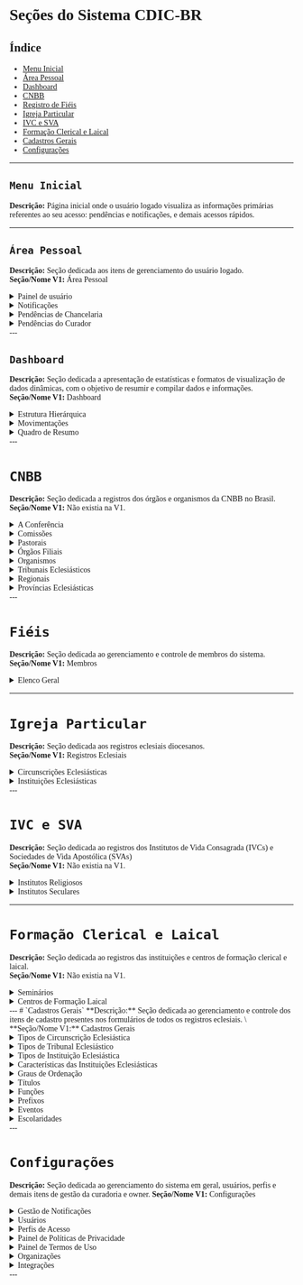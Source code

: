 <span style="font-family: Encode Sans Condensed, serif;">

# Seções do Sistema CDIC-BR


## Índice

- [Menu Inicial](#menu-inicial)
- [Área Pessoal](#area-pessoal)
- [Dashboard](#dashboard)
- [CNBB](#cnbb)
- [Registro de Fiéis](#fieis)
- [Igreja Particular](#igreja-particular)
- [IVC e SVA](#ivc-sva)
- [Formação Clerical e Laical](#formacao)
- [Cadastros Gerais](#cadastros)
- [Configurações](#configuracoes)

---

## `Menu Inicial`<a id="menu-inicial"></a>

**Descrição:** Página inicial onde o usuário logado visualiza as informações primárias referentes ao seu acesso: pendências e notificações, e demais acessos rápidos. 

---
<!-- fim seção -->
## `Área Pessoal` <a id="area-pessoal"></a>
**Descrição:** Seção dedicada aos itens de gerenciamento do usuário logado. \
**Seção/Nome V1:** Área Pessoal

<!-- painel de usuário -->
<details>
<summary>Painel de usuário</summary>

**Descrição:** Página em que o usuário pode gerenciar seu acesso, alterar seus dados, alterar senha, alterar e-mail, verificar seu perfil de acesso e solicitar a exclusão de sua conta.
</details>
<!-- notificações -->
<details>
<summary>Notificações</summary>

**Descrição:** É por meio desta página que o usuário logado pode verificar todas notificações endereçadas a ele.
</details>
<!-- pendências chancelaria -->
<details>
<summary>Pendências de Chancelaria </summary>

*(Antigo "Pendências de Chanceler")*
**Descrição:** A página se refere as pendências de aceites do Chanceler.
</details>
<!-- pendências curadoria -->
<details>
<summary>Pendências do Curador</summary>

**Descrição:** A página se refere as pendências de aceites do Curador.
</details>
<!-- fim seção -->
---

## `Dashboard`<a id="dashboard"></a>
**Descrição:** Seção dedicada a apresentação de estatísticas e formatos de visualização de dados dinâmicas, com o objetivo de resumir e compilar dados e informações.\
**Seção/Nome V1:** Dashboard

<!-- Estrutura Hierárquica -->
<details>
<summary>Estrutura Hierárquica</summary>

**Descrição:** Apresentação visual em formato de organograma para a estrutura organizacional diocesana. 
</details>
<!-- Movimentações -->
<details>
<summary>Movimentações</summary>

**Descrição:** Esta seção apresenta a visualização das alterações e compila as informações a respeito das funções, títulos e graus de ordenação.
</details>
<!-- Quadro de Resumo -->
<details>
<summary>Quadro de Resumo</summary>

**Descrição:** Esta página serve para se ter um panorama geral dos dados cadastrados no sistema.
</details>
<!-- fim seção -->
---


# `CNBB`<a id="cnbb"></a>
**Descrição:** Seção dedicada a registros dos órgãos e organismos da CNBB no Brasil.\
**Seção/Nome V1:** Não existia na V1.

<!-- A Conferência -->
<details>
<summary>A Conferência</summary>

**Descrição:** Subseção da seção CNBB, dedicada ao cadastro da organização Conferência Nacional dos Bispos do Brasil (CNBB). Compreende o registro das informações básicas de localização, contato e composição. Compõe-se do elenco organizacional das instâncias: Assembleia Geral, Conselho Permanente (CP), Conselho Episcopal Pastoral (CONSEP), Conselho Episcopal Regional(CONSER), Presidência, Conselhos e Secretariado Geral.
</details>
<!-- Comissões -->
<details>
<summary>Comissões</summary>

**Descrição:** Subseção da seção CNBB, dedicada ao cadastro das comissões CNBB (Episcopais, Especiais e outros conselhos) - Conforme Diretório da Organização da Igreja
- #### Comissões Episcopais
    **Descrição:** Subseção da subseção Comissões da seção CNBB, dedicada ao cadastro das comissões episcopais CNBB (Lista de comissões - atualmente 12)

- #### Comissões Especiais 
    **Descrição:** Subseção da subseção Comissões da seção CNBB, dedicada ao cadastro das comissões especiais CNBB (Lista de comissões - atualmente 12)

- #### Outros Conselhos
    **Descrição:** Subseção da subseção Comissões da seção CNBB, dedicada ao cadastro de outros Conselhos especiais da conferência. Geralmente são ligados a outros órgãos vinculados. (Lista de conselhos - atualmente 3)
</details>
<!-- Pastorais -->
<details>
<summary>Pastorais </summary>

**Descrição:**  Subseção da seção CNBB, dedicada ao cadastro das Pastorais CNBB (Lista de pastorais - atualmente 25)
</details>
<!-- Órgãos Filiais -->
<details>
<summary>Órgãos Filiais</summary>

**Descrição:** Subseção da seção CNBB, dedicada ao cadastro dos Órgãos Filiais da CNBB (Lista de órgãos - atualmente 4)
</details>
<!-- Organismos -->
<details>
<summary>Organismos</summary>

**Descrição:** Subseção da seção CNBB, dedicada ao cadastro dos Organismos da CNBB vinculados e relacionados, como outras conferências, movimentos, comissões e conselhos. (Lista de organismos - atualmente 16)
</details>
<!-- Tribunais Eclesiásticos -->
<details>
<summary>Tribunais Eclesiásticos</summary>

**Descrição:** Subseção da seção CNBB, dedicada ao cadastro dos Tribunais e organismos jurídicos  da Igreja Católica no Brasil

- ##### `Tribunais de 1ª e 2ª instância`
    *(Anteriormente parte da seção "Registros Eclesiais")*
    **Descrição:** Subseção da subseção Tribunais Eclesiásticos da seção CNBB, dedicada ao cadastro dos Tribunais Eclesiásticos vinculados às Circunscrições e IVC's e SVA's. Atendem ao território nacional e por isso são organizados a partir do Regional (Lista de organismos - atualmente 89)

- ##### `Câmaras Eclesiásticas`
    *(Anteriormente parte da seção "Registros Eclesiais > Instituições Eclesiásticas")*
    **Descrição:** Subseção da subseção Tribunais Eclesiástico da seção CNBB, dedicada ao cadastro das Câmaras Eclesiásticas de Instrução presentes nas Dioceses
</details>
<!-- Regionais -->
<details>
<summary>Regionais</summary>

*(Anteriormente parte da seção "Registros Eclesiais")*
**Descrição:** Subseção da seção CNBB, dedicada ao cadastro dos Regionais, regiões territoriais da Igreja Católica no Brasil.  (Lista de regionais - atualmente 19) Cada uma abarca organizações da Igreja (tribunais), organizações diocesanas(províncias, circunscrições e instituições) e organizações de vida consagrada (províncias, institutos, casas religiosas, etc.).
</details>
<!-- Províncias -->
<details>
<summary>Províncias Eclesiásticas</summary>

*(Anteriormente parte da seção "Registros Eclesiais")*
**Descrição:** Subseção da seção Igreja Particular, dedicada ao cadastro das Províncias Eclesiásticas para dados básicos  
</details>
<!-- fim seção -->
---

# `Fiéis`<a id="fieis"></a>
**Descrição:** Seção dedicada ao gerenciamento e controle de membros do sistema.  \
**Seção/Nome V1:** Membros
</details>
<!-- Elenco Geral -->
<details>
<summary>Elenco Geral</summary>

*(Anteriormente parte da seção "Gerenciamento de Membros", antigo "Elenco Geral")*
**Descrição:** Subseção da seção de Fiéis (Pessoas), dedicada ao cadastro de Fiéis. 

- ##### `Clérigos seculares`
    *(Antigo "Elenco Geral")*
    **Descrição:** Subseção da seção de Fiéis (Pessoas), dedicada ao cadastro de Fiéis clérigos diocesanos.

- ##### `Irmãos Professos`
    *(Antigo "Elenco Geral")* 
    **Descrição:** Subseção da seção de Fiéis (Pessoas), dedicada ao cadastro de Fiéis religiosos e que proferam votos de consagração em IVCs e SVAs.

- ##### `Leigos`
    *(Antigo "Fiés Leigos")* 
    **Descrição:** Subseção da seção de Fiéis (Pessoas), dedicada ao cadastro de Fiéis leigos que exercem ofício na Igreja.

- ##### `Seminaristas`
    **Descrição:** Subseção da seção de Fiéis (Pessoas), dedicada ao cadastro de seminaristas que exercem ofício na Igreja.

</details>

<!-- fim seção -->
---

# `Igreja Particular`<a id="igreja-particular"></a>
**Descrição:** Seção dedicada aos registros eclesiais diocesanos.\
**Seção/Nome V1:** Registros Eclesiais
<!-- Circunscrições Eclesiásticas -->
<details>
<summary>Circunscrições Eclesiásticas</summary>

**Descrição:** Subseção da seção Igreja Particular, dedicada ao cadastro das Circunscrições Eclesiásticas (Lista de CE - atualmente 280). Contém dados básicos geográficos, elenco episcopal, cúria, tribunal, regiões episcopais, organizações administrativas e  instituições vinculadas (paróquias, seminários, etc.)
- ##### `Episcopado`
    **Descrição:** 
- ##### `Cúria Diocesana`
    **Descrição:** Aba da subseção Circunscrições Eclesiásticas da seção Igreja Particular, dedicada ao cadastro das Cúrias Metropolitanas, Arquidiocesanas e Diocesanas.
    - **Estrutura organizacional**
        **Descrição:** 
    - **Conselhos**
        **Descrição:** 
    - **Pastorais**
        **Descrição:** 
</details>
<!-- Instituições Eclesiásticas -->
<details>
<summary>Instituições Eclesiásticas</summary>

**Descrição:** Subseção da seção Igreja Particular, dedicada ao cadastro das Instituições Diocesanas vinculadas à Circunscrição Eclesiástica.
- ##### `Paróquias, Santuários, Catedrais, Basílicas e Reitorias`
   **Descrição:** Subseção da seção Igreja Particular, dedicada ao cadastro das Instituições

- ##### `Capelas, Comunidades e Diaconias`
   **Descrição:** Subseção da seção Igreja Particular, dedicada ao cadastro das Instituições

- ##### `Tribunais temporários`
    **Descrição:** Subseção da subseção Instituições Eclesiásticas da seção Igreja Particular, dedicada ao cadastro dos Tribunais Temporários para beatificação e canonização, tribunais diocesanos com data fim
</details>
<!-- fim da seção -->
---


# `IVC e SVA`<a id="ivc-sva"></a>
**Descrição:** Seção dedicada ao registros dos Institutos de Vida Consagrada (IVCs) e Sociedades de Vida Apostólica (SVAs)\
**Seção/Nome V1:** Não existia na V1.

<!-- Institutos Religiosos -->
<details>
<summary>Institutos Religiosos</summary>

**Descrição:** 
</details>
<!-- Institutos Seculares -->
<details>
<summary>Institutos Seculares</summary>

**Descrição:** 
</details>
<!-- fim da seção -->

---
# `Formação Clerical e Laical`<a id="formacao"></a>
**Descrição:** Seção dedicada ao registros das instituições e centros de formação clerical e laical. \
**Seção/Nome V1:** Não existia na V1.
<!-- Seminário -->
<details>
<summary>Seminários</summary>

**Descrição:** 
</details>
<!-- A preencher2 -->
<details>
<summary>Centros de Formação Laical</summary>

**Descrição:** 
</details>
<!-- fim da seção -->
---
# `Cadastros Gerais`<a id="cadastros"></a>
**Descrição:** Seção dedicada ao gerenciamento e controle dos itens de cadastro presentes nos formulários de todos os registros eclesiais. \
**Seção/Nome V1:** Cadastros Gerais

<!-- Tipos de Circunscrição Eclesiástica -->
<details>
<summary>Tipos de Circunscrição Eclesiástica</summary>

**Descrição:** Esta página serve para gerenciar os tipos de circunscrição eclesiástica existentes do sistema.
</details>
<!-- Tipos de Tribunal Eclesiástico -->
<details>
<summary>Tipos de Tribunal Eclesiástico</summary>

**Descrição:** É por meio desta página que podemos cadastrar e editar os Tipos de Tribunal Eclesiásticos do sistema.
</details>
<!-- Tipos de Instituição Eclesiástica -->
<details>
<summary>Tipos de Instituição Eclesiástica</summary>

**Descrição:** É por meio desta página que é feito o manuseio dos tipos de instituição eclesiástica.
</details>
<!-- Características das Instituições Eclesiásticas -->
<details>
<summary>Características das Instituições Eclesiásticas</summary>

**Descrição:** É por meio desta página que são cadastradas e gerenciadas as Características das Instituições Eclesiásticas
</details>
<!-- Graus de Ordenação -->
<details>
<summary>Graus de Ordenação</summary>

**Descrição:** A página se refere aos graus de ordenação.
</details>
<!-- Títulos -->
<details>
<summary>Títulos</summary>

**Descrição:** Esta página serve para gerenciar os títulos existentes.
</details>
<!-- Funções -->
<details>
<summary>Funções</summary>

**Descrição:** Esta página serve para gerenciar as funções existentes dentro da hierarquia da igreja católica no Brasil.
</details>
<!-- Prefixos -->
<details>
<summary>Prefixos</summary>

**Descrição:** Esta página permite o gerenciamento das funções cadastradas no sistema.
</details>
<!--Eventos -->
<details>
<summary>Eventos</summary>

**Descrição:** Esta página permite o gerenciamento dos tipos de evento que existem.
</details>
<!-- Escolaridades -->
<details>
<summary>Escolaridades</summary>

**Descrição:** É por meio desta página que é feito o gerenciamento das escolaridades existentes no sistema.
</details>
<!-- fim da seção -->
---

# `Configurações`<a id="configuracoes"></a>
**Descrição:** Seção dedicada ao gerenciamento do sistema em geral, usuários, perfis e demais itens de gestão da curadoria e owner.
**Seção/Nome V1:** Configurações

<!-- Gerenciamento de Notificações -->
<details>
<summary>Gestão de Notificações</summary>

**Descrição:** É por meio desta página que os usuários podem criar notificações personalizadas no sistema e serem alertados, tanto em seus e-mails quanto na página de notificações.
</details>
<!-- Usuários -->
<details>
<summary>Usuários</summary>

**Descrição:** Esta é a página de gerenciamento e cadastro de usuários.
</details>
<!-- Perfis de Acesso -->
<details>
<summary>Perfis de Acesso</summary>

**Descrição:** Esta é a página de cadastro e gerenciamento das permissões de acesso do sistema.
</details>
<!-- Painel de Políticas de Privacidade -->
<details>
<summary>Painel de Políticas de Privacidade</summary>

**Descrição:** Esta página serve para gerenciar a política de privacidade do sistema.
</details>
<!-- Painel de Termos de Uso -->
<details>
<summary>Painel de Termos de Uso</summary>

**Descrição:** Esta página serve para gerenciar o termo de uso do sistema.
</details>
<!-- Organizações -->
<details>
<summary>Organizações</summary>

**Descrição:** Permite o cadastro e o gerenciamento das múltiplas empresas/organizações que acessam o sistema.
</details>
<!-- Integrações -->
<details>
<summary>Integrações</summary>

**Descrição:** Esta página permite que os usuários gerenciem as API's de integração ao sistema.
</details>
<!-- fim da seção -->
---
</span>
